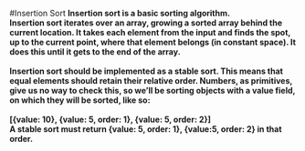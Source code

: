 #Insertion Sort
**Insertion sort is a basic sorting algorithm.
<br />
Insertion sort iterates over an array, growing a sorted array behind the current location. It takes each element from the input and finds the spot, up to the current point, where that element belongs (in constant space). It does this until it gets to the end of the array.
<br />
<br />
Insertion sort should be implemented as a stable sort. This means that equal elements
should retain their relative order. Numbers, as primitives, give us no way to check this,
so we’ll be sorting objects with a value field, on which they will be sorted, like so:**
<br />
<br />
**[{value: 10}, {value: 5, order: 1}, {value: 5, order: 2}]**
<br />
**A stable sort must return {value: 5, order: 1}, {value:5, order: 2} in that order.**

